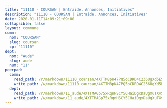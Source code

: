```yaml
---
title: "11110 - COURSAN | Entraide, Annonces, Initiatives"
description: "11110 - COURSAN | Entraide, Annonces, Initiatives"
date: 2020-01-11T14:09:21+09:00
collapsible: false
layout: commune
comm:
  nom: "COURSAN"
  slug: coursan
  cp: "11110"
dept:
  nom: "Aude"
  slug: aude
  num: "11"
peerpad:
  comm:
    read_path: /r/markdown/11110_coursan/4XTTM8pK47PQ5oCDRD4C236UgXd5ES3SP4onjvZwGAoHTBzWX
    write_path: /w/markdown/11110_coursan/4XTTM8pK47PQ5oCDRD4C236UgXd5ES3SP4onjvZwGAoHTBzWX-K3TgTjQ54bBUgLCP5bzJK4hbtz4MLGCXGFjUpFX397UZeBgv7hduk27zbjPgPFp1S85Cteptj2MFEqP7UHbHmeisEHpTLwiZ8wz9m4NybNq2XLsovTkxFmD2XMQZGd6bDEaTfNiw
  dept:
    read_path: /r/markdown/11_aude/4XTTMAGp75xRqnHSCY5CHaiDgxDaUgXuTXvSZDHnY1JdjJiUk
    write_path: /w/markdown/11_aude/4XTTMAGp75xRqnHSCY5CHaiDgxDaUgXuTXvSZDHnY1JdjJiUk-K3TgUenjCPDfs1W21bst2JvrPDW324QBfMvPid11puzXxXGQEeNw9p4QtfnUhSn4LYSwR6UDBQmdr3wFq2CDRGqNz2QynSm58zgCpz2PKP6Y24UTpxW22MudfeZ339ZPKnHm6XTr
---
```


